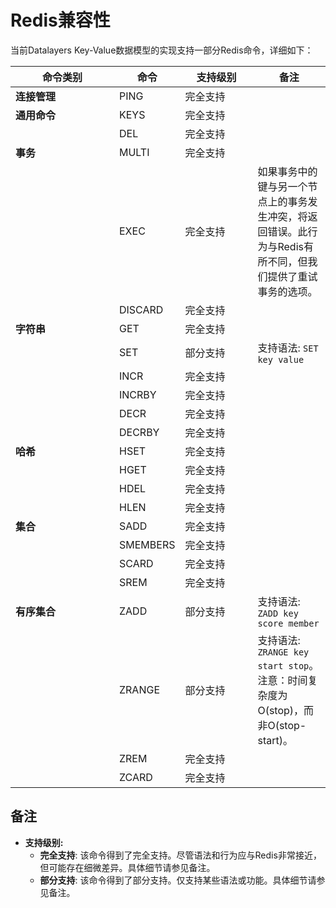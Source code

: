 # Redis兼容性

当前Datalayers Key-Value数据模型的实现支持一部分Redis命令，详细如下：

| <div style="width:150px">命令类别</div>        | 命令      | <div style="width:100px">支持级别</div>     | 备注 |
| ---           | ---       | ---         | --- |
| **连接管理**    | PING     | 完全支持      |     |
| **通用命令**    | KEYS     | 完全支持      |     |
|                | DEL      | 完全支持      |     |
| **事务**       | MULTI     | 完全支持      |     |
|               | EXEC       | 完全支持     | 如果事务中的键与另一个节点上的事务发生冲突，将返回错误。此行为与Redis有所不同，但我们提供了重试事务的选项。 |
|               | DISCARD   | 完全支持       |     |
| **字符串**     | GET       | 完全支持       |           |
|               | SET       | 部分支持       | 支持语法: `SET key value` |
|               | INCR      | 完全支持       |     |
|               | INCRBY    | 完全支持       |     |
|               | DECR      | 完全支持       |     |
|               | DECRBY    | 完全支持       |     |
| **哈希**       | HSET      | 完全支持       |     |
|               | HGET      | 完全支持       |     |
|               | HDEL      | 完全支持       |     |
|               | HLEN      | 完全支持       |     |
| **集合**      | SADD       | 完全支持       |     |
|              | SMEMBERS   | 完全支持       |     |
|              | SCARD      | 完全支持       |     |
|              | SREM       | 完全支持       |     |
| **有序集合**   | ZADD      | 部分支持       | 支持语法: `ZADD key score member` |
|              | ZRANGE     | 部分支持       | 支持语法: `ZRANGE key start stop`。注意：时间复杂度为O(stop)，而非O(stop-start)。 |
|              | ZREM       | 完全支持       |     |
|              | ZCARD      | 完全支持       |     |

## 备注

- **支持级别:**
  - **完全支持**: 该命令得到了完全支持。尽管语法和行为应与Redis非常接近，但可能存在细微差异。具体细节请参见备注。
  - **部分支持**: 该命令得到了部分支持。仅支持某些语法或功能。具体细节请参见备注。
